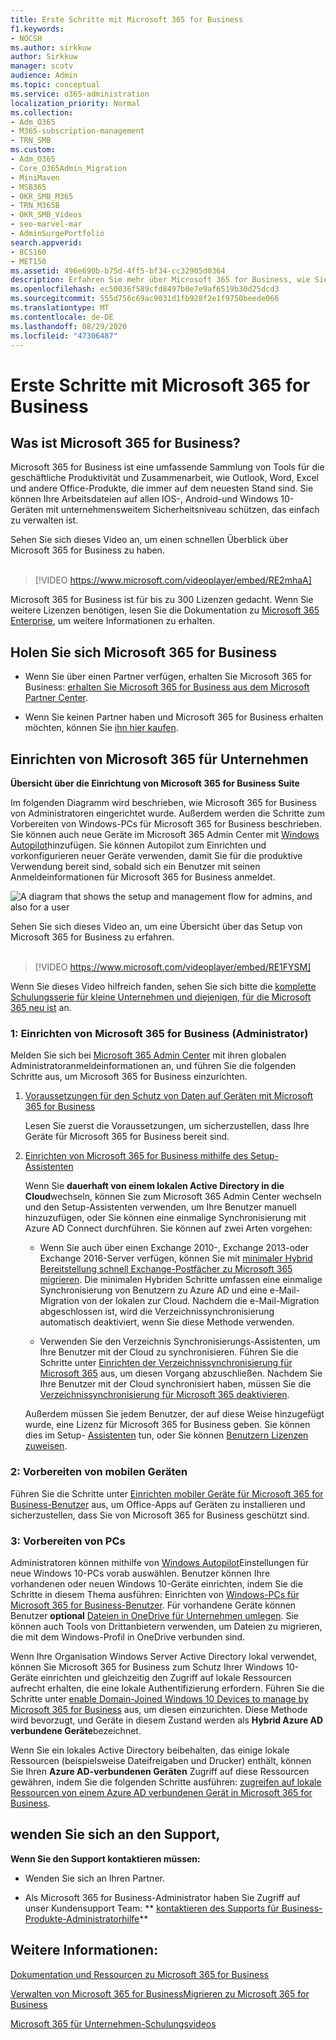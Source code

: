 ```yaml
---
title: Erste Schritte mit Microsoft 365 for Business
f1.keywords:
- NOCSH
ms.author: sirkkuw
author: Sirkkuw
manager: scotv
audience: Admin
ms.topic: conceptual
ms.service: o365-administration
localization_priority: Normal
ms.collection:
- Adm_O365
- M365-subscription-management
- TRN_SMB
ms.custom:
- Adm_O365
- Core_O365Admin_Migration
- MiniMaven
- MSB365
- OKR_SMB_M365
- TRN_M365B
- OKR_SMB_Videos
- seo-marvel-mar
- AdminSurgePortfolio
search.appverid:
- BCS160
- MET150
ms.assetid: 496e690b-b75d-4ff5-bf34-cc32905d0364
description: Erfahren Sie mehr über Microsoft 365 for Business, wie Sie eingerichtet werden und wie Sie die Geräte und PCs Ihrer Benutzer vorbereiten können, um sicherzustellen, dass Sie von Microsoft 365 for Business geschützt sind.
ms.openlocfilehash: ec50036f589cfd8497b0e7e9af6519b30d25dcd3
ms.sourcegitcommit: 555d756c69ac9031d1fb928f2e1f9750beede066
ms.translationtype: MT
ms.contentlocale: de-DE
ms.lasthandoff: 08/29/2020
ms.locfileid: "47306487"
---
```

# <a name="get-started-with-microsoft-365-for-business"></a>Erste Schritte mit Microsoft 365 for Business

## <a name="what-is-microsoft-365-for-business"></a>Was ist Microsoft 365 for Business?

Microsoft 365 for Business ist eine umfassende Sammlung von Tools für die geschäftliche Produktivität und Zusammenarbeit, wie Outlook, Word, Excel und andere Office-Produkte, die immer auf dem neuesten Stand sind. Sie können Ihre Arbeitsdateien auf allen IOS-, Android-und Windows 10-Geräten mit unternehmensweitem Sicherheitsniveau schützen, das einfach zu verwalten ist.

Sehen Sie sich dieses Video an, um einen schnellen Überblick über Microsoft 365 for Business zu haben.<br><br>

> [!VIDEO https://www.microsoft.com/videoplayer/embed/RE2mhaA] 
  
Microsoft 365 for Business ist für bis zu 300 Lizenzen gedacht. Wenn Sie weitere Lizenzen benötigen, lesen Sie die Dokumentation zu [Microsoft 365 Enterprise](https://go.microsoft.com/fwlink/p/?linkid=860986), um weitere Informationen zu erhalten. 
  
## <a name="get-microsoft-365-for-business"></a>Holen Sie sich Microsoft 365 for Business

- Wenn Sie über einen Partner verfügen, erhalten Sie Microsoft 365 for Business: [erhalten Sie Microsoft 365 for Business aus dem Microsoft Partner Center](get-microsoft-365-business.md).
    
- Wenn Sie keinen Partner haben und Microsoft 365 for Business erhalten möchten, können Sie [ihn hier kaufen](https://www.microsoft.com/microsoft-365/business).
    
## <a name="set-up-microsoft-365-for-business"></a>Einrichten von Microsoft 365 für Unternehmen

 **Übersicht über die Einrichtung von Microsoft 365 for Business Suite**
  
Im folgenden Diagramm wird beschrieben, wie Microsoft 365 for Business von Administratoren eingerichtet wurde. Außerdem werden die Schritte zum Vorbereiten von Windows-PCs für Microsoft 365 for Business beschrieben. Sie können auch neue Geräte im Microsoft 365 Admin Center mit [Windows Autopilot](add-autopilot-devices-and-profile.md)hinzufügen. Sie können Autopilot zum Einrichten und vorkonfigurieren neuer Geräte verwenden, damit Sie für die produktive Verwendung bereit sind, sobald sich ein Benutzer mit seinen Anmeldeinformationen für Microsoft 365 for Business anmeldet.
  
![A diagram that shows the setup and management flow for admins, and also for a user](../media/249f81fc-7e79-44c7-8425-3a0b7b651c3b.png)

Sehen Sie sich dieses Video an, um eine Übersicht über das Setup von Microsoft 365 for Business zu erfahren.<br><br>

> [!VIDEO https://www.microsoft.com/videoplayer/embed/RE1FYSM] 

Wenn Sie dieses Video hilfreich fanden, sehen Sie sich bitte die [komplette Schulungsserie für kleine Unternehmen und diejenigen, für die Microsoft 365 neu ist](https://support.microsoft.com/office/6ab4bbcd-79cf-4000-a0bd-d42ce4d12816) an.

  
### <a name="1-set-up-microsoft-365-for-business-admin"></a>1: Einrichten von Microsoft 365 for Business (Administrator)

Melden Sie sich bei [Microsoft 365 Admin Center](https://portal.office.com/adminportal/home) mit ihren globalen Administratoranmeldeinformationen an, und führen Sie die folgenden Schritte aus, um Microsoft 365 for Business einzurichten. 
  
1. [Voraussetzungen für den Schutz von Daten auf Geräten mit Microsoft 365 for Business](pre-requisites-for-data-protection.md)
    
    Lesen Sie zuerst die Voraussetzungen, um sicherzustellen, dass Ihre Geräte für Microsoft 365 for Business bereit sind.
    
2. [Einrichten von Microsoft 365 for Business mithilfe des Setup-Assistenten](set-up.md)
    
    Wenn Sie **dauerhaft von einem lokalen Active Directory in die Cloud**wechseln, können Sie zum Microsoft 365 Admin Center wechseln und den Setup-Assistenten verwenden, um Ihre Benutzer manuell hinzuzufügen, oder Sie können eine einmalige Synchronisierung mit Azure AD Connect durchführen. Sie können auf zwei Arten vorgehen: 
    
    - Wenn Sie auch über einen Exchange 2010-, Exchange 2013-oder Exchange 2016-Server verfügen, können Sie mit [minimaler Hybrid Bereitstellung schnell Exchange-Postfächer zu Microsoft 365 migrieren](https://docs.microsoft.com/Exchange/mailbox-migration/use-minimal-hybrid-to-quickly-migrate). Die minimalen Hybriden Schritte umfassen eine einmalige Synchronisierung von Benutzern zu Azure AD und eine e-Mail-Migration von der lokalen zur Cloud. Nachdem die e-Mail-Migration abgeschlossen ist, wird die Verzeichnissynchronisierung automatisch deaktiviert, wenn Sie diese Methode verwenden.
    
    - Verwenden Sie den Verzeichnis Synchronisierungs-Assistenten, um Ihre Benutzer mit der Cloud zu synchronisieren. Führen Sie die Schritte unter [Einrichten der Verzeichnissynchronisierung für Microsoft 365](https://docs.microsoft.com/microsoft-365/enterprise/set-up-directory-synchronization) aus, um diesen Vorgang abzuschließen. Nachdem Sie Ihre Benutzer mit der Cloud synchronisiert haben, müssen Sie die [Verzeichnissynchronisierung für Microsoft 365 deaktivieren](https://docs.microsoft.com/microsoft-365/enterprise/turn-off-directory-synchronization).
    
    Außerdem müssen Sie jedem Benutzer, der auf diese Weise hinzugefügt wurde, eine Lizenz für Microsoft 365 for Business geben. Sie können dies im Setup- [Assistenten](set-up.md) tun, oder Sie können [Benutzern Lizenzen zuweisen](../admin/manage/assign-licenses-to-users.md).
    
### <a name="2-prepare-mobile-devices"></a>2: Vorbereiten von mobilen Geräten

Führen Sie die Schritte unter [Einrichten mobiler Geräte für Microsoft 365 for Business-Benutzer](set-up-mobile-devices.md) aus, um Office-Apps auf Geräten zu installieren und sicherzustellen, dass Sie von Microsoft 365 for Business geschützt sind. 
  
### <a name="3-prepare-pcs"></a>3: Vorbereiten von PCs

Administratoren können mithilfe von [Windows Autopilot](add-autopilot-devices-and-profile.md)Einstellungen für neue Windows 10-PCs vorab auswählen. Benutzer können Ihre vorhandenen oder neuen Windows 10-Geräte einrichten, indem Sie die Schritte in diesem Thema ausführen: Einrichten von [Windows-PCs für Microsoft 365 for Business-Benutzer](set-up-windows-devices.md). Für vorhandene Geräte können Benutzer **optional** [Dateien in OneDrive für Unternehmen umlegen](move-files-to-onedrive.md). Sie können auch Tools von Drittanbietern verwenden, um Dateien zu migrieren, die mit dem Windows-Profil in OneDrive verbunden sind.
  
Wenn Ihre Organisation Windows Server Active Directory lokal verwendet, können Sie Microsoft 365 for Business zum Schutz Ihrer Windows 10-Geräte einrichten und gleichzeitig den Zugriff auf lokale Ressourcen aufrecht erhalten, die eine lokale Authentifizierung erfordern. Führen Sie die Schritte unter [enable Domain-Joined Windows 10 Devices to manage by Microsoft 365 for Business](manage-windows-devices.md) aus, um diesen einzurichten. Diese Methode wird bevorzugt, und Geräte in diesem Zustand werden als **Hybrid Azure AD verbundene Geräte**bezeichnet. 
  
Wenn Sie ein lokales Active Directory beibehalten, das einige lokale Ressourcen (beispielsweise Dateifreigaben und Drucker) enthält, können Sie Ihren **Azure AD-verbundenen Geräten** Zugriff auf diese Ressourcen gewähren, indem Sie die folgenden Schritte ausführen: [zugreifen auf lokale Ressourcen von einem Azure AD verbundenen Gerät in Microsoft 365 for Business](access-resources.md).
  
  
## <a name="contact-support"></a>wenden Sie sich an den Support,

 **Wenn Sie den Support kontaktieren müssen:**
  
- Wenden Sie sich an Ihren Partner.
    
- Als Microsoft 365 for Business-Administrator haben Sie Zugriff auf unser Kundensupport Team: ** [kontaktieren des Supports für Business-Produkte-Administratorhilfe](https://docs.microsoft.com/microsoft-365/admin/contact-support-for-business-products)**
    
## <a name="see-also"></a>Weitere Informationen:

[Dokumentation und Ressourcen zu Microsoft 365 for Business](https://go.microsoft.com/fwlink/p/?linkid=853701)
  
[Verwalten von Microsoft 365 for Business](manage.md)[Migrieren zu Microsoft 365 for Business](migrate-to-microsoft-365-business.md)

[Microsoft 365 für Unternehmen-Schulungsvideos](https://support.microsoft.com/office/6ab4bbcd-79cf-4000-a0bd-d42ce4d12816) 
